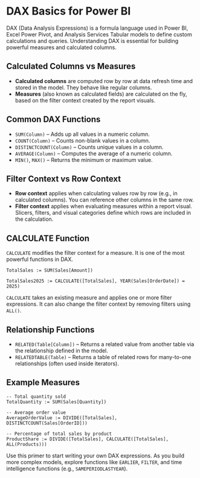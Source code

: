 # DAX Basics for Power BI

DAX (Data Analysis Expressions) is a formula language used in Power BI, Excel Power Pivot, and Analysis Services Tabular models to define custom calculations and queries. Understanding DAX is essential for building powerful measures and calculated columns.

## Calculated Columns vs Measures

- **Calculated columns** are computed row by row at data refresh time and stored in the model. They behave like regular columns.
- **Measures** (also known as calculated fields) are calculated on the fly, based on the filter context created by the report visuals.

## Common DAX Functions

- `SUM(Column)` – Adds up all values in a numeric column.
- `COUNT(Column)` – Counts non-blank values in a column.
- `DISTINCTCOUNT(Column)` – Counts unique values in a column.
- `AVERAGE(Column)` – Computes the average of a numeric column.
- `MIN()`, `MAX()` – Returns the minimum or maximum value.

## Filter Context vs Row Context

- **Row context** applies when calculating values row by row (e.g., in calculated columns). You can reference other columns in the same row.
- **Filter context** applies when evaluating measures within a report visual. Slicers, filters, and visual categories define which rows are included in the calculation.

## CALCULATE Function
        
`CALCULATE` modifies the filter context for a measure. It is one of the most powerful functions in DAX.

```DAX
TotalSales := SUM(Sales[Amount])

TotalSales2025 := CALCULATE([TotalSales], YEAR(Sales[OrderDate]) = 2025)
```

`CALCULATE` takes an existing measure and applies one or more filter expressions. It can also change the filter context by removing filters using `ALL()`.

## Relationship Functions

- `RELATED(Table[Column])` – Returns a related value from another table via the relationship defined in the model.
- `RELATEDTABLE(Table)` – Returns a table of related rows for many-to-one relationships (often used inside iterators).

## Example Measures

```DAX
-- Total quantity sold
TotalQuantity := SUM(Sales[Quantity])

-- Average order value
AverageOrderValue := DIVIDE([TotalSales], DISTINCTCOUNT(Sales[OrderID]))

-- Percentage of total sales by product
ProductShare := DIVIDE([TotalSales], CALCULATE([TotalSales], ALL(Products)))
```

Use this primer to start writing your own DAX expressions. As you build more complex models, explore functions like `EARLIER`, `FILTER`, and time intelligence functions (e.g., `SAMEPERIODLASTYEAR`).
